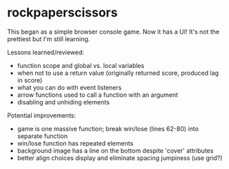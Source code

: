 # rockpaperscissors

This began as a simple browser console game. Now it has a UI! It's not the prettiest but I'm still learning.

Lessons learned/reviewed:
 - function scope and global vs. local variables
 - when not to use a return value (originally returned score, produced lag in score)
 - what you can do with event listeners
 - arrow functions used to call a function with an argument
 - disabling and unhiding elements

Potential improvements:
 - game is one massive function; break win/lose (lines 62-80) into separate function
 - win/lose function has repeated elements
 - background image has a line on the bottom despite 'cover' attributes
 - better align choices display and eliminate spacing jumpiness (use grid?)
